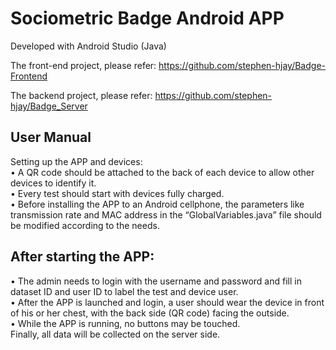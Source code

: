 # Sociometric Badge Android APP 
  
Developed with Android Studio (Java)

The front-end project, please refer: https://github.com/stephen-hjay/Badge-Frontend

The backend project, please refer: https://github.com/stephen-hjay/Badge_Server
  
## User Manual   
Setting up the APP and devices:   
•	A QR code should be attached to the back of each device to allow other devices to identify it.   
•	Every test should start with devices fully charged.   
•	Before installing the APP to an Android cellphone, the parameters like transmission rate and MAC address in the “GlobalVariables.java” file should be modified according to the needs.

## After starting the APP:   
•	The admin needs to login with the username and password and fill in dataset ID and user ID to label the test and device user.   
•	After the APP is launched and login, a user should wear the device in front of his or her chest, with the back side (QR code) facing the outside.   
•	While the APP is running, no buttons may be touched.   
Finally, all data will be collected on the server side.   
